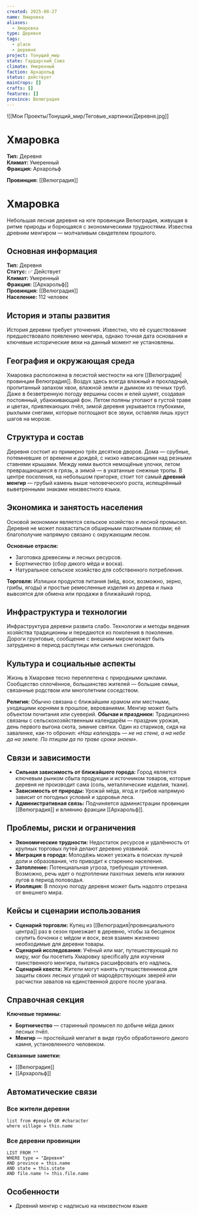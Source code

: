 ```yaml
---
created: 2025-08-27
name: Хмаровка
aliases:
  - Хмаровка
type: Деревня
tags:
  - place
  - деревня
project: Тонущий_мир
state: Гардарский_Союз
climate: Умеренный
faction: Архарольф
status: действует
mainCrops: []
crafts: []
features: []
province: Велюградия
---
```


![[Мои Проекты/Тонущий_мир/Теговые_картинки/Деревня.jpg]]

# Хмаровка

**Тип:** Деревня  
**Климат:** Умеренный  
**Фракция:** Архарольф  

**Провинция:** [[Велюградия]]
# Хмаровка

Небольшая лесная деревня на юге провинции Велюградия, живущая в ритме природы и борющаяся с экономическими трудностями. Известна древним менгиром — молчаливым свидетелем прошлого.

## Основная информация

**Тип:** Деревня  
**Статус:** ✅ Действует  
**Климат:** Умеренный  
**Фракция:** [[Архарольф]]  
**Провинция:** [[Велюградия]]  
**Население:** 112 человек

## История и этапы развития

История деревни требует уточнения. Известно, что её существование предшествовало появлению менгира, однако точная дата основания и ключевые исторические вехи на данный момент не установлены.

## География и окружающая среда

Хмаровка расположена в лесистой местности на юге [[Велюградия|провинции Велюградия]]. Воздух здесь всегда влажный и прохладный, пропитанный запахом хвои, влажной земли и дымком из печных труб. Даже в безветренную погоду вершины сосен и елей шумят, создавая постоянный, убаюкивающий фон. Летом поляны утопают в густой траве и цветах, привлекающих пчёл, зимой деревня укрывается глубокими, рыхлыми снегами, которые поглощают все звуки, оставляя лишь хруст шагов на морозе.

## Структура и состав

Деревня состоит из примерно трёх десятков дворов. Дома — срубные, потемневшие от времени и дождей, с низко нависающими над резными ставнями крышами. Между ними вьются немощёные улочки, летом превращающиеся в грязь, а зимой — в укатанные снежные тропы. В центре поселения, на небольшом пригорке, стоит тот самый **древний менгир** — грубый камень выше человеческого роста, испещрённый выветренными знаками неизвестного языка.

## Экономика и занятость населения

Основой экономики является сельское хозяйство и лесной промысел. Деревня не может похвастаться обширными пахотными полями; её благополучие напрямую связано с окружающим лесом.

**Основные отрасли:**
*   Заготовка древесины и лесных ресурсов.
*   Бортничество (сбор дикого мёда и воска).
*   Натуральное сельское хозяйство для собственного потребления.

**Торговля:** Излишки продуктов питания (мёд, воск, возможно, зерно, грибы, ягоды) и простые ремесленные изделия из дерева и лыка вывозятся для обмена или продажи в ближайший город.

## Инфраструктура и технологии

Инфраструктура деревни развита слабо. Технологии и методы ведения хозяйства традиционны и передаются из поколения в поколение. Дороги грунтовые, сообщение с внешним миром может быть затруднено в период распутицы или сильных снегопадов.

## Культура и социальные аспекты

Жизнь в Хмаровке тесно переплетена с природными циклами. Сообщество сплочённое, большинство жителей — большие семьи, связанные родством или многолетним соседством.

**Религия:** Обычно связана с ближайшим храмом или местными, уходящими корнями в прошлое, верованиями. Менгир может быть объектом почитания или суеверий.
**Обычаи и праздники:** Традиционно связаны с сельскохозяйственным календарём — праздник урожая, день первого выгона скота, зимние святки. Один из стариков, сидя на завалинке, как-то обронил: *«Наш календарь — не на стене, а на небе да на земле. По птицам да по траве сроки знаем»*.

## Связи и зависимости

*   **Сильная зависимость от ближайшего города:** Город является ключевым рынком сбыта продукции и источником товаров, которые деревня не производит сама (соль, металлические изделия, ткани).
*   **Зависимость от природы:** Урожай мёда, ягод и грибов напрямую зависит от погодных условий и здоровья леса.
*   **Административная связь:** Подчиняется администрации провинции [[Велюградия]] и влиянию фракции [[Архарольф]].

## Проблемы, риски и ограничения

*   **Экономические трудности:** Недостаток ресурсов и удалённость от крупных торговых путей делают деревню уязвимой.
*   **Миграция в города:** Молодёжь может уезжать в поисках лучшей доли и образования, что приводит к старению населения.
*   **Затопление:** Потенциальная угроза, требующая уточнения. Возможно, речь идет о подтоплении пахотных земель или нижних лугов в период половодья.
*   **Изоляция:** В плохую погоду деревня может быть надолго отрезана от внешнего мира.

## Кейсы и сценарии использования

*   **Сценарий торговли:** Купец из [[Велюградия|провинциального центра]] раз в сезон приезжает в деревню, чтобы за бесценок скупить бочонки с мёдом и воск, везя взамен жизненно необходимые для деревни товары.
*   **Сценарий исследования:** Учёный или маг, путешествующий по миру, мог бы посетить Хмаровку specifically для изучения таинственного менгира, пытаясь расшифровать его надпись.
*   **Сценарий квеста:** Жители могут нанять путешественников для защиты своих лесных угодий от мародёрствующих зверей или расчистки завалов на единственной дороге после урагана.

## Справочная секция

**Ключевые термины:**
*   **Бортничество** — старинный промысел по добыче мёда диких лесных пчёл.
*   **Менгир** — простейший мегалит в виде грубо обработанного дикого камня, установленного человеком.

**Связанные заметки:**
*   [[Велюградия]]
*   [[Архарольф]]
## Автоматические связи

### Все жители деревни
```dataview
list from #people OR #character
where village = this.name
```

### Все деревни провинции
```dataview
LIST FROM ""
WHERE type = "Деревня" 
AND province = this.name
AND state = this.state 
AND file.name != this.file.name
```

## Особенности
- Древний менгир с надписью на неизвестном языке
